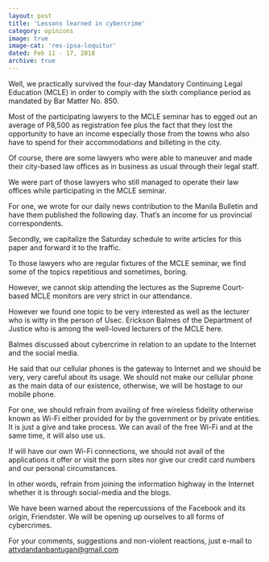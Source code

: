 ```yaml
---
layout: post
title: 'Lessons learned in cybercrime'
category: opinions
image: true
image-cat: 'res-ipsa-loquitur'
dated: Feb 11 - 17, 2018
archive: true
---
```


Well, we practically survived the four-day Mandatory Continuing Legal Education (MCLE) in order to comply with the sixth compliance period as mandated by Bar Matter No. 850.

Most of the participating lawyers to the MCLE seminar has to egged out an average of P8,500 as registration fee plus the fact that they lost the opportunity to have an income especially those from the towns who also have to spend for their accommodations and billeting in the city.

Of course, there are some lawyers who were able to maneuver and made their city-based law offices as in business as usual through their legal staff.

We were part of those lawyers who still managed to operate their law offices while participating in the MCLE seminar.

For one, we wrote for our daily news contribution to the Manila Bulletin and have them published the following day. That’s an income for us provincial correspondents.

Secondly, we capitalize the Saturday schedule to write articles for this paper and forward it to the traffic.

To those lawyers who are regular fixtures of the MCLE seminar, we find some of the topics repetitious and sometimes, boring.

However, we cannot skip attending the lectures as the Supreme Court-based MCLE monitors are very strict in our attendance.

However we found one topic to be very interested as well as the lecturer who is witty in the person of Usec. Erickson Balmes of the Department of Justice who is among the well-loved lecturers of the MCLE here.

Balmes discussed about cybercrime in relation to an update to the Internet and the social media.

He said that our cellular phones is the gateway to Internet and we should be very, very careful about its usage. We should not make our cellular phone as the main data of our existence, otherwise, we will be hostage to our mobile phone.

For one, we should refrain from availing of free wireless fidelity otherwise known as Wi-Fi either provided for by the government or by private entities. It is just a give and take process. We can avail of the free Wi-Fi and at the same time, it will also use us.

If will have our own Wi-Fi connections, we should not avail of the applications it offer or visit the porn sites nor give our credit card numbers and our personal circumstances.

In other words, refrain from joining the information highway in the Internet whether it is through social-media and the blogs.

We have been warned about the repercussions of the Facebook and its origin, Friendster. We will be opening up ourselves to all forms of cybercrimes.

For your comments, suggestions and non-violent reactions, just e-mail to attydandanbantugan@gmail.com
